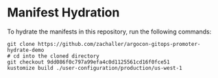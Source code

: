 # Manifest Hydration

To hydrate the manifests in this repository, run the following commands:

```shell
git clone https://github.com/zachaller/argocon-gitops-promoter-hydrate-demo
# cd into the cloned directory
git checkout 9dd086f0c797a99efa4c0d1125561cd16f0fce51
kustomize build ./user-configuration/production/us-west-1
```
